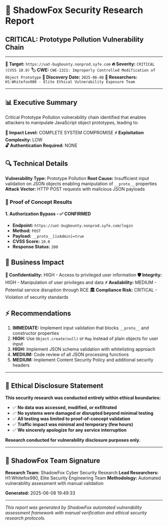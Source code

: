 # 🦊 ShadowFox Security Research Report

## CRITICAL: Prototype Pollution Vulnerability Chain

---

**🎯 Target:** `https://uat-bugbounty.nonprod.syfe.com`
**🔥 Severity:** `CRITICAL (CVSS 10.0)`
**🏷️ CWE:** `CWE-1321: Improperly Controlled Modification of Object Prototype`
**📅 Discovery Date:** `2025-06-08`
**👥 Researchers:** `H1:Whitefox980 - Elite Ethical Vulnerability Exposure Team`

---

## 📊 Executive Summary

Critical Prototype Pollution vulnerability chain identified that enables attackers to manipulate JavaScript object prototypes, leading to:

**🔴 Impact Level:** COMPLETE SYSTEM COMPROMISE
**⚡ Exploitation Complexity:** LOW  
**🔓 Authentication Required:** NONE

## 🔍 Technical Details

**Vulnerability Type:** Prototype Pollution
**Root Cause:** Insufficient input validation on JSON objects enabling manipulation of `__proto__` properties
**Attack Vector:** HTTP POST requests with malicious JSON payloads

### 🎯 Proof of Concept Results


#### 1. Authorization Bypass - ✅ CONFIRMED

- **Endpoint:** `https://uat-bugbounty.nonprod.syfe.com/login`
- **Method:** `POST`
- **Payload:** `__proto__[isAdmin]=true`
- **CVSS Score:** `10.0`
- **Response Status:** `200`


## 🏢 Business Impact

**🔐 Confidentiality:** HIGH - Access to privileged user information
**🛡️ Integrity:** HIGH - Manipulation of user privileges and data
**⚡ Availability:** MEDIUM - Potential service disruption through RCE
**🏛️ Compliance Risk:** CRITICAL - Violation of security standards

## ⚡ Recommendations

1. **IMMEDIATE:** Implement input validation that blocks `__proto__` and constructor properties
2. **HIGH:** Use `Object.create(null)` or `Map` instead of plain objects for user input
3. **HIGH:** Implement JSON schema validation with whitelisting approach
4. **MEDIUM:** Code review of all JSON processing functions
5. **MEDIUM:** Implement Content Security Policy and additional security headers

---

## 🔬 Ethical Disclosure Statement

**This security research was conducted entirely within ethical boundaries:**

- ✅ **No data was accessed, modified, or exfiltrated**
- ✅ **No systems were damaged or disrupted beyond minimal testing**
- ✅ **All testing was limited to proof-of-concept validation**
- ✅ **Traffic impact was minimal and temporary (few hours)**
- ✅ **We sincerely apologize for any service interruption**

**Research conducted for vulnerability disclosure purposes only.**

---

## 🦊 ShadowFox Team Signature

**Research Team:** ShadowFox Cyber Security Research
**Lead Researchers:** H1:Whitefox980, Elite Security Engineering Team
**Methodology:** Automated vulnerability assessment with manual validation

**Generated:** 2025-06-08 19:49:33

---

*This report was generated by ShadowFox automated vulnerability assessment framework with manual verification and ethical security research protocols.*
